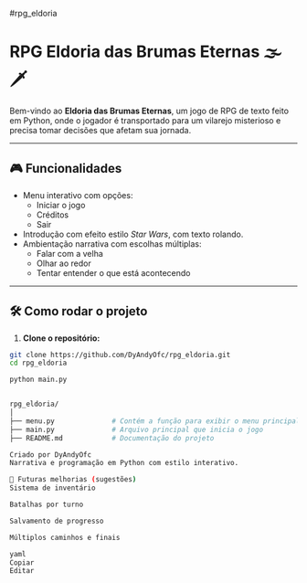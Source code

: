 #rpg_eldoria

# RPG Eldoria das Brumas Eternas 🌫️🗡️

Bem-vindo ao **Eldoria das Brumas Eternas**, um jogo de RPG de texto feito em Python, onde o jogador é transportado para um vilarejo misterioso e precisa tomar decisões que afetam sua jornada.

---

## 🎮 Funcionalidades

- Menu interativo com opções:
  - Iniciar o jogo
  - Créditos
  - Sair
- Introdução com efeito estilo *Star Wars*, com texto rolando.
- Ambientação narrativa com escolhas múltiplas:
  - Falar com a velha
  - Olhar ao redor
  - Tentar entender o que está acontecendo

---

## 🛠️ Como rodar o projeto

1. **Clone o repositório:**

```bash
git clone https://github.com/DyAndyOfc/rpg_eldoria.git
cd rpg_eldoria

python main.py


rpg_eldoria/
│
├── menu.py              # Contém a função para exibir o menu principal
├── main.py              # Arquivo principal que inicia o jogo
├── README.md            # Documentação do projeto

Criado por DyAndyOfc
Narrativa e programação em Python com estilo interativo.

🚀 Futuras melhorias (sugestões)
Sistema de inventário

Batalhas por turno

Salvamento de progresso

Múltiplos caminhos e finais

yaml
Copiar
Editar


